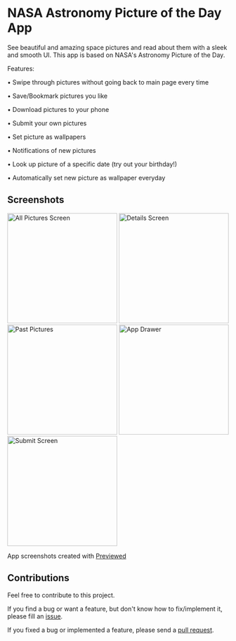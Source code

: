 # NASA Astronomy Picture of the Day App

See beautiful and amazing space pictures and read about them with a sleek and smooth UI. This app is based on NASA's Astronomy Picture of the Day.

Features:

• Swipe through pictures without going back to main page every time

• Save/Bookmark pictures you like

• Download pictures to your phone

• Submit your own pictures

• Set picture as wallpapers

• Notifications of new pictures

• Look up picture of a specific date (try out your birthday!)

• Automatically set new picture as wallpaper everyday

## Screenshots
<img alt="All Pictures Screen" src="https://i.imgur.com/foCeyBf.png" width="250"> <img alt="Details Screen" src="https://i.imgur.com/3Qe8b11.png" width="250"> <img alt="Past Pictures" src="https://i.imgur.com/KEB8eDV.png" width="250"> <img alt="App Drawer" src="https://i.imgur.com/ljg0aW2.png" width="250"> <img alt="Submit Screen" src="https://i.imgur.com/mJLubEe.png" width="250">

App screenshots created with <a href="https://previewed.app/">Previewed</a>

## Contributions
Feel free to contribute to this project.

If you find a bug or want a feature, but don't know how to fix/implement it, please fill an [issue](https://github.com/ApoorvaAditya/nasa-apod-app/issues).

If you fixed a bug or implemented a feature, please send a [pull request](https://github.com/ApoorvaAditya/nasa-apod-app/pulls).
